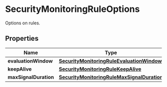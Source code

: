 

# SecurityMonitoringRuleOptions

Options on rules.
## Properties

Name | Type | Description | Notes
------------ | ------------- | ------------- | -------------
**evaluationWindow** | [**SecurityMonitoringRuleEvaluationWindow**](SecurityMonitoringRuleEvaluationWindow.md) |  |  [optional]
**keepAlive** | [**SecurityMonitoringRuleKeepAlive**](SecurityMonitoringRuleKeepAlive.md) |  |  [optional]
**maxSignalDuration** | [**SecurityMonitoringRuleMaxSignalDuration**](SecurityMonitoringRuleMaxSignalDuration.md) |  |  [optional]



